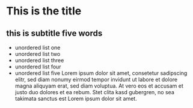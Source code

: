 # This is the title
## this is subtitle five words
* unordered list one
* unordered list two
* unordered list three
* unordered list four
* unordered list five
Lorem ipsum dolor sit amet, consetetur sadipscing elitr, sed diam nonumy eirmod tempor invidunt ut labore et dolore magna aliquyam erat, sed diam voluptua. At vero eos et accusam et justo duo dolores et ea rebum. Stet clita kasd gubergren, no sea takimata sanctus est Lorem ipsum dolor sit amet.